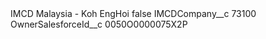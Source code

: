 <?xml version="1.0" encoding="UTF-8"?>
<CustomMetadata xmlns="http://soap.sforce.com/2006/04/metadata" xmlns:xsi="http://www.w3.org/2001/XMLSchema-instance" xmlns:xsd="http://www.w3.org/2001/XMLSchema">
    <label>IMCD Malaysia - Koh EngHoi</label>
    <protected>false</protected>
    <values>
        <field>IMCDCompany__c</field>
        <value xsi:type="xsd:string">73100</value>
    </values>
    <values>
        <field>OwnerSalesforceId__c</field>
        <value xsi:type="xsd:string">0050O0000075X2P</value>
    </values>
</CustomMetadata>
